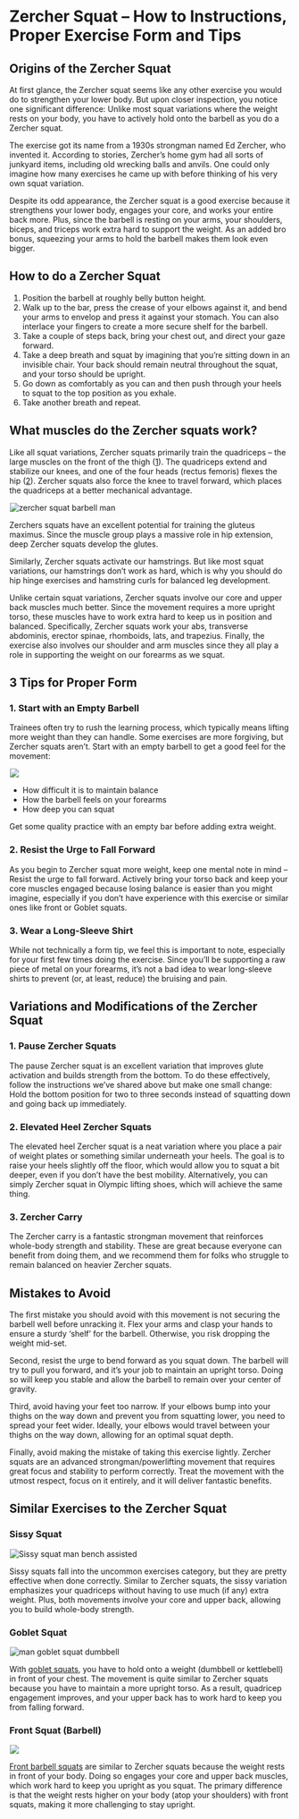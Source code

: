# Zercher Squat – How to Instructions, Proper Exercise Form and Tips

## Origins of the Zercher Squat 

At first glance, the Zercher squat seems like any other exercise you would do to strengthen your lower body. But upon closer inspection, you notice one significant difference: Unlike most squat variations where the weight rests on your body, you have to actively hold onto the barbell as you do a Zercher squat.

The exercise got its name from a 1930s strongman named Ed Zercher, who invented it. According to stories, Zercher’s home gym had all sorts of junkyard items, including old wrecking balls and anvils. One could only imagine how many exercises he came up with before thinking of his very own squat variation.

Despite its odd appearance, the Zercher squat is a good exercise because it strengthens your lower body, engages your core, and works your entire back more. Plus, since the barbell is resting on your arms, your shoulders, biceps, and triceps work extra hard to support the weight. As an added bro bonus, squeezing your arms to hold the barbell makes them look even bigger. 

## How to do a Zercher Squat 

  1. Position the barbell at roughly belly button height.
  2. Walk up to the bar, press the crease of your elbows against it, and bend your arms to envelop and press it against your stomach. You can also interlace your fingers to create a more secure shelf for the barbell.
  3. Take a couple of steps back, bring your chest out, and direct your gaze forward.
  4. Take a deep breath and squat by imagining that you’re sitting down in an invisible chair. Your back should remain neutral throughout the squat, and your torso should be upright.
  5. Go down as comfortably as you can and then push through your heels to squat to the top position as you exhale.
  6. Take another breath and repeat.

## What muscles do the Zercher squats work?

Like all squat variations, Zercher squats primarily train the quadriceps – the large muscles on the front of the thigh ([1](https://www.researchgate.net/publication/337400852_Evaluation_of_Muscle_Activities_During_Different_Squat_Variations_Using_Electromyography_Signals)). The quadriceps extend and stabilize our knees, and one of the four heads (rectus femoris) flexes the hip ([2](https://www.physio-pedia.com/Quadriceps_Muscle)). Zercher squats also force the knee to travel forward, which places the quadriceps at a better mechanical advantage.

![zercher squat barbell man](data:image/gif;base64,R0lGODlhAQABAAAAACH5BAEKAAEALAAAAAABAAEAAAICTAEAOw==)![zercher squat barbell man](https://www.hevyapp.com/wp-content/uploads/DSC03704-1024x683.jpg)

Zerchers squats have an excellent potential for training the gluteus maximus. Since the muscle group plays a massive role in hip extension, deep Zercher squats develop the glutes.

Similarly, Zercher squats activate our hamstrings. But like most squat variations, our hamstrings don’t work as hard, which is why you should do hip hinge exercises and hamstring curls for balanced leg development.

Unlike certain squat variations, Zercher squats involve our core and upper back muscles much better. Since the movement requires a more upright torso, these muscles have to work extra hard to keep us in position and balanced. Specifically, Zercher squats work your abs, transverse abdominis, erector spinae, rhomboids, lats, and trapezius. Finally, the exercise also involves our shoulder and arm muscles since they all play a role in supporting the weight on our forearms as we squat.

## 3 Tips for Proper Form 

### 1\. Start with an Empty Barbell

Trainees often try to rush the learning process, which typically means lifting more weight than they can handle. Some exercises are more forgiving, but Zercher squats aren’t. Start with an empty barbell to get a good feel for the movement:

![](data:image/gif;base64,R0lGODlhAQABAAAAACH5BAEKAAEALAAAAAABAAEAAAICTAEAOw==)![](https://www.hevyapp.com/wp-content/uploads/DSC03705-1024x683.jpg)

  * How difficult it is to maintain balance
  * How the barbell feels on your forearms
  * How deep you can squat

Get some quality practice with an empty bar before adding extra weight.

### 2\. Resist the Urge to Fall Forward

As you begin to Zercher squat more weight, keep one mental note in mind – Resist the urge to fall forward. Actively bring your torso back and keep your core muscles engaged because losing balance is easier than you might imagine, especially if you don’t have experience with this exercise or similar ones like front or Goblet squats.

### 3\. Wear a Long-Sleeve Shirt

While not technically a form tip, we feel this is important to note, especially for your first few times doing the exercise. Since you’ll be supporting a raw piece of metal on your forearms, it’s not a bad idea to wear long-sleeve shirts to prevent (or, at least, reduce) the bruising and pain.

## Variations and Modifications of the Zercher Squat

### 1\. Pause Zercher Squats 

The pause Zercher squat is an excellent variation that improves glute activation and builds strength from the bottom. To do these effectively, follow the instructions we’ve shared above but make one small change: Hold the bottom position for two to three seconds instead of squatting down and going back up immediately. 

### 2\. Elevated Heel Zercher Squats

The elevated heel Zercher squat is a neat variation where you place a pair of weight plates or something similar underneath your heels. The goal is to raise your heels slightly off the floor, which would allow you to squat a bit deeper, even if you don’t have the best mobility. Alternatively, you can simply Zercher squat in Olympic lifting shoes, which will achieve the same thing.

### 3\. Zercher Carry

The Zercher carry is a fantastic strongman movement that reinforces whole-body strength and stability. These are great because everyone can benefit from doing them, and we recommend them for folks who struggle to remain balanced on heavier Zercher squats.

## Mistakes to Avoid

The first mistake you should avoid with this movement is not securing the barbell well before unracking it. Flex your arms and clasp your hands to ensure a sturdy ‘shelf’ for the barbell. Otherwise, you risk dropping the weight mid-set.

Second, resist the urge to bend forward as you squat down. The barbell will try to pull you forward, and it’s your job to maintain an upright torso. Doing so will keep you stable and allow the barbell to remain over your center of gravity.

Third, avoid having your feet too narrow. If your elbows bump into your thighs on the way down and prevent you from squatting lower, you need to spread your feet wider. Ideally, your elbows would travel between your thighs on the way down, allowing for an optimal squat depth.

Finally, avoid making the mistake of taking this exercise lightly. Zercher squats are an advanced strongman/powerlifting movement that requires great focus and stability to perform correctly. Treat the movement with the utmost respect, focus on it entirely, and it will deliver fantastic benefits.

## Similar Exercises to the Zercher Squat

### Sissy Squat

![Sissy squat man bench assisted](data:image/gif;base64,R0lGODlhAQABAAAAACH5BAEKAAEALAAAAAABAAEAAAICTAEAOw==)![Sissy squat man bench assisted](https://www.hevyapp.com/wp-content/uploads/DSC04442-edited.jpg)

Sissy squats fall into the uncommon exercises category, but they are pretty effective when done correctly. Similar to Zercher squats, the sissy variation emphasizes your quadriceps without having to use much (if any) extra weight. Plus, both movements involve your core and upper back, allowing you to build whole-body strength.

### Goblet Squat

![man goblet squat dumbbell ](data:image/gif;base64,R0lGODlhAQABAAAAACH5BAEKAAEALAAAAAABAAEAAAICTAEAOw==)![man goblet squat dumbbell ](https://www.hevyapp.com/wp-content/uploads/goblet-1024x595.jpg)

With [goblet squats](https://www.hevyapp.com/exercises/how-to-goblet-squat/), you have to hold onto a weight (dumbbell or kettlebell) in front of your chest. The movement is quite similar to Zercher squats because you have to maintain a more upright torso. As a result, quadricep engagement improves, and your upper back has to work hard to keep you from falling forward.

### Front Squat (Barbell)

![](data:image/gif;base64,R0lGODlhAQABAAAAACH5BAEKAAEALAAAAAABAAEAAAICTAEAOw==)![](https://www.hevyapp.com/wp-content/uploads/DSC04144-1024x683.jpg)

[Front barbell squats](https://www.hevyapp.com/exercises/how-to-front-squat/) are similar to Zercher squats because the weight rests in front of your body. Doing so engages your core and upper back muscles, which work hard to keep you upright as you squat. The primary difference is that the weight rests higher on your body (atop your shoulders) with front squats, making it more challenging to stay upright.